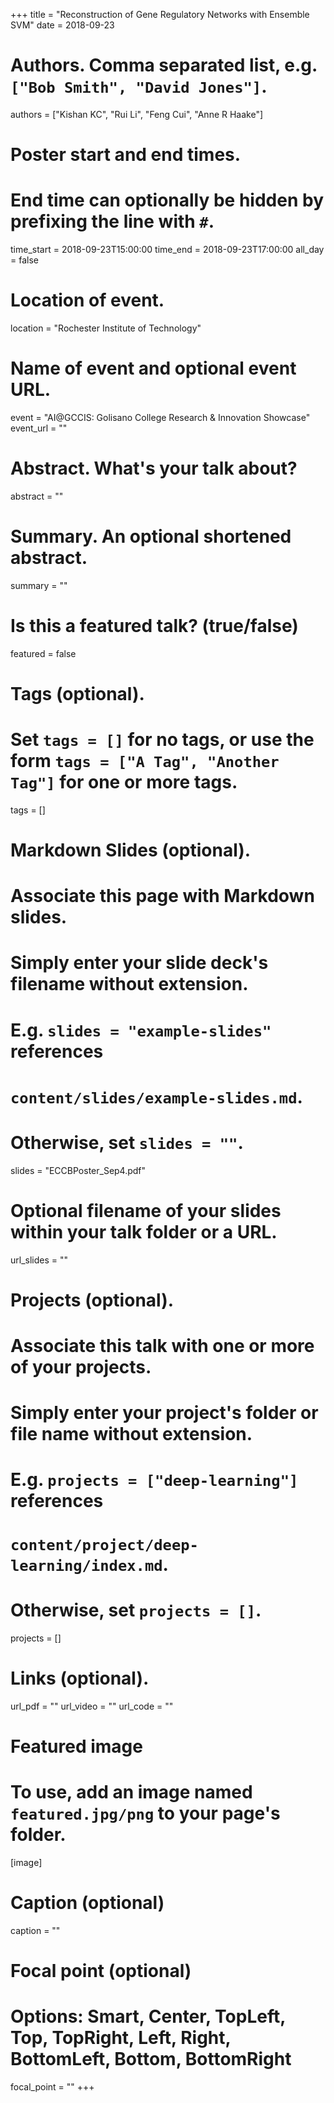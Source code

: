 +++
title = "Reconstruction of Gene Regulatory Networks with Ensemble SVM"
date = 2018-09-23

# Authors. Comma separated list, e.g. `["Bob Smith", "David Jones"]`.
authors = ["Kishan KC", "Rui Li", "Feng Cui", "Anne R Haake"]

# Poster start and end times.
#   End time can optionally be hidden by prefixing the line with `#`.
time_start = 2018-09-23T15:00:00
time_end = 2018-09-23T17:00:00
all_day = false

# Location of event.
location = "Rochester Institute of Technology"

# Name of event and optional event URL.
event = "AI@GCCIS: Golisano College Research & Innovation Showcase"
event_url = ""

# Abstract. What's your talk about?
abstract = ""

# Summary. An optional shortened abstract.
summary = ""

# Is this a featured talk? (true/false)
featured = false

# Tags (optional).
#   Set `tags = []` for no tags, or use the form `tags = ["A Tag", "Another Tag"]` for one or more tags.
tags = []

# Markdown Slides (optional).
#   Associate this page with Markdown slides.
#   Simply enter your slide deck's filename without extension.
#   E.g. `slides = "example-slides"` references 
#   `content/slides/example-slides.md`.
#   Otherwise, set `slides = ""`.
slides = "ECCBPoster_Sep4.pdf"

# Optional filename of your slides within your talk folder or a URL.
url_slides = ""

# Projects (optional).
#   Associate this talk with one or more of your projects.
#   Simply enter your project's folder or file name without extension.
#   E.g. `projects = ["deep-learning"]` references 
#   `content/project/deep-learning/index.md`.
#   Otherwise, set `projects = []`.
projects = []

# Links (optional).
url_pdf = ""
url_video = ""
url_code = ""

# Featured image
# To use, add an image named `featured.jpg/png` to your page's folder. 
[image]
  # Caption (optional)
  caption = ""

  # Focal point (optional)
  # Options: Smart, Center, TopLeft, Top, TopRight, Left, Right, BottomLeft, Bottom, BottomRight
  focal_point = ""
+++

